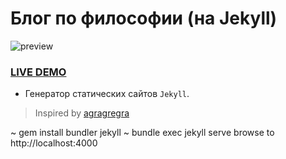 # Блог по философии (на Jekyll)

![preview](https://user-images.githubusercontent.com/22976310/219026967-24e3cc0c-88fb-4022-8e89-b36d342d756a.gif)

### [LIVE DEMO](https://flsf.maxdudin.ru/)

- Генератор статических сайтов `Jekyll`.

> Inspired by [agragregra](https://webdesign-master.ru/blog/html-css/create-parallax-mouse-website.html)


~ gem install bundler jekyll
~ bundle exec jekyll serve
browse to http://localhost:4000